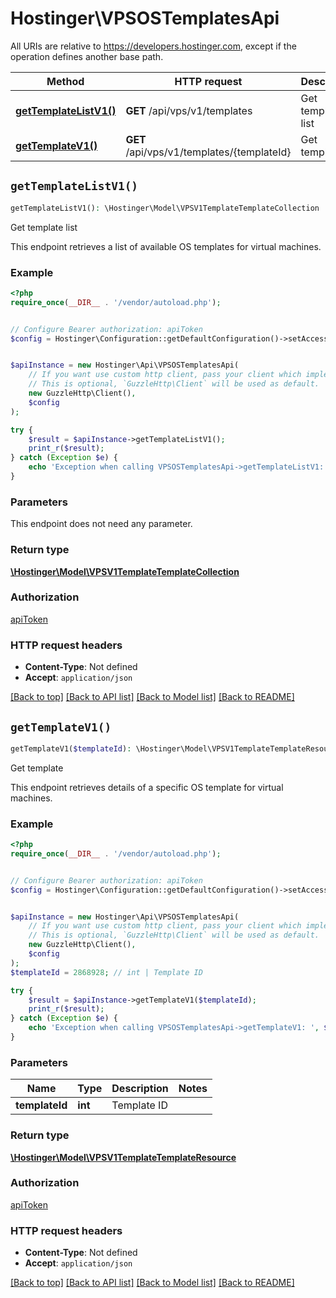 # Hostinger\VPSOSTemplatesApi

All URIs are relative to https://developers.hostinger.com, except if the operation defines another base path.

| Method | HTTP request | Description |
| ------------- | ------------- | ------------- |
| [**getTemplateListV1()**](VPSOSTemplatesApi.md#getTemplateListV1) | **GET** /api/vps/v1/templates | Get template list |
| [**getTemplateV1()**](VPSOSTemplatesApi.md#getTemplateV1) | **GET** /api/vps/v1/templates/{templateId} | Get template |


## `getTemplateListV1()`

```php
getTemplateListV1(): \Hostinger\Model\VPSV1TemplateTemplateCollection
```

Get template list

This endpoint retrieves a list of available OS templates for virtual machines.

### Example

```php
<?php
require_once(__DIR__ . '/vendor/autoload.php');


// Configure Bearer authorization: apiToken
$config = Hostinger\Configuration::getDefaultConfiguration()->setAccessToken('YOUR_ACCESS_TOKEN');


$apiInstance = new Hostinger\Api\VPSOSTemplatesApi(
    // If you want use custom http client, pass your client which implements `GuzzleHttp\ClientInterface`.
    // This is optional, `GuzzleHttp\Client` will be used as default.
    new GuzzleHttp\Client(),
    $config
);

try {
    $result = $apiInstance->getTemplateListV1();
    print_r($result);
} catch (Exception $e) {
    echo 'Exception when calling VPSOSTemplatesApi->getTemplateListV1: ', $e->getMessage(), PHP_EOL;
}
```

### Parameters

This endpoint does not need any parameter.

### Return type

[**\Hostinger\Model\VPSV1TemplateTemplateCollection**](../Model/VPSV1TemplateTemplateCollection.md)

### Authorization

[apiToken](../../README.md#apiToken)

### HTTP request headers

- **Content-Type**: Not defined
- **Accept**: `application/json`

[[Back to top]](#) [[Back to API list]](../../README.md#endpoints)
[[Back to Model list]](../../README.md#models)
[[Back to README]](../../README.md)

## `getTemplateV1()`

```php
getTemplateV1($templateId): \Hostinger\Model\VPSV1TemplateTemplateResource
```

Get template

This endpoint retrieves details of a specific OS template for virtual machines.

### Example

```php
<?php
require_once(__DIR__ . '/vendor/autoload.php');


// Configure Bearer authorization: apiToken
$config = Hostinger\Configuration::getDefaultConfiguration()->setAccessToken('YOUR_ACCESS_TOKEN');


$apiInstance = new Hostinger\Api\VPSOSTemplatesApi(
    // If you want use custom http client, pass your client which implements `GuzzleHttp\ClientInterface`.
    // This is optional, `GuzzleHttp\Client` will be used as default.
    new GuzzleHttp\Client(),
    $config
);
$templateId = 2868928; // int | Template ID

try {
    $result = $apiInstance->getTemplateV1($templateId);
    print_r($result);
} catch (Exception $e) {
    echo 'Exception when calling VPSOSTemplatesApi->getTemplateV1: ', $e->getMessage(), PHP_EOL;
}
```

### Parameters

| Name | Type | Description  | Notes |
| ------------- | ------------- | ------------- | ------------- |
| **templateId** | **int**| Template ID | |

### Return type

[**\Hostinger\Model\VPSV1TemplateTemplateResource**](../Model/VPSV1TemplateTemplateResource.md)

### Authorization

[apiToken](../../README.md#apiToken)

### HTTP request headers

- **Content-Type**: Not defined
- **Accept**: `application/json`

[[Back to top]](#) [[Back to API list]](../../README.md#endpoints)
[[Back to Model list]](../../README.md#models)
[[Back to README]](../../README.md)
